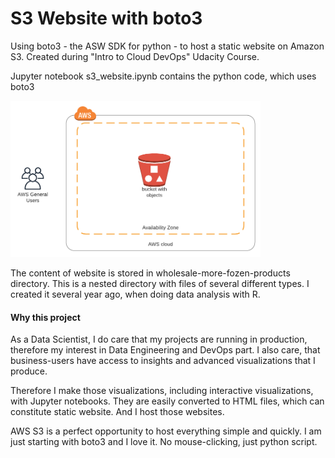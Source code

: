 # S3 Website with boto3

Using boto3 - the ASW SDK for python - to host a static website on Amazon S3. Created during "Intro to Cloud DevOps" Udacity Course.


Jupyter notebook s3_website.ipynb contains the python code, which uses boto3

<img src="pictures/S3-Website.png" alt="Architectural Diagram for Static Website Hosting on S3" width="400"/>

The content of website is stored in wholesale-more-fozen-products directory.
This is a nested directory with files of several different types. 
I created it several year ago, when doing data analysis with R.

#### Why this project

As a Data Scientist, I do care that my projects are running in production, therefore my interest in Data Engineering and DevOps part. I also care, that business-users have access to insights and advanced visualizations that I produce.

Therefore I make those visualizations, including interactive visualizations, with Jupyter notebooks. They are easily converted to HTML files, which can constitute static website. And I host those websites.

AWS S3 is a perfect opportunity to host everything simple and quickly. I am just starting with boto3 and I love it. No mouse-clicking, just python script.

